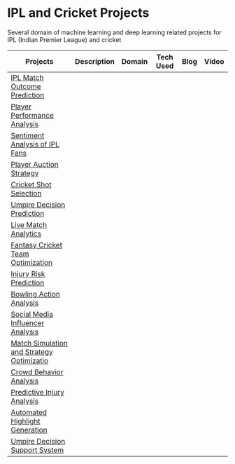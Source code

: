 # IPL and Cricket Projects

Several domain of machine learning and deep learning related projects for IPL (Indian Premier League) and cricket


| Projects |  Description | Domain | Tech Used | Blog  | Video |
|---------|--------------|---------|-----------|-------|-------|
| [IPL Match Outcome Prediction]() |
| [Player Performance Analysis]() |
| [Sentiment Analysis of IPL Fans]() |
| [Player Auction Strategy]() |
| [Cricket Shot Selection]() |
| [Umpire Decision Prediction]() |
| [Live Match Analytics]() |
| [Fantasy Cricket Team Optimization]() |
| [Injury Risk Prediction]() |
| [Bowling Action Analysis]() |
| [Social Media Influencer Analysis]() |
| [Match Simulation and Strategy Optimizatio]() |
| [Crowd Behavior Analysis]() | 
| [Predictive Injury Analysis]() |
| [Automated Highlight Generation]() |
| [Umpire Decision Support System]() |
